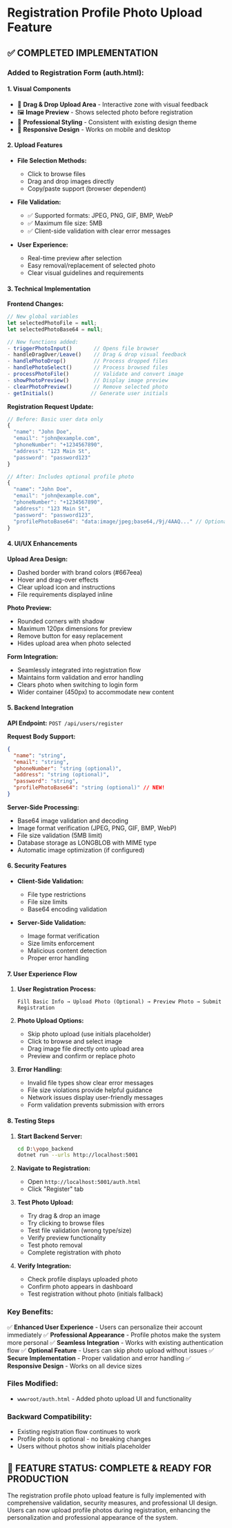 # Registration Profile Photo Upload Feature

## ✅ **COMPLETED IMPLEMENTATION**

### **Added to Registration Form (auth.html):**

#### **1. Visual Components**
- 📸 **Drag & Drop Upload Area** - Interactive zone with visual feedback
- 🖼️ **Image Preview** - Shows selected photo before registration
- 🎨 **Professional Styling** - Consistent with existing design theme
- 📱 **Responsive Design** - Works on mobile and desktop

#### **2. Upload Features**
- **File Selection Methods:**
  - Click to browse files
  - Drag and drop images directly
  - Copy/paste support (browser dependent)

- **File Validation:**
  - ✅ Supported formats: JPEG, PNG, GIF, BMP, WebP
  - ✅ Maximum file size: 5MB
  - ✅ Client-side validation with clear error messages

- **User Experience:**
  - Real-time preview after selection
  - Easy removal/replacement of selected photo
  - Clear visual guidelines and requirements

#### **3. Technical Implementation**

**Frontend Changes:**
```javascript
// New global variables
let selectedPhotoFile = null;
let selectedPhotoBase64 = null;

// New functions added:
- triggerPhotoInput()       // Opens file browser
- handleDragOver/Leave()    // Drag & drop visual feedback  
- handlePhotoDrop()         // Process dropped files
- handlePhotoSelect()       // Process browsed files
- processPhotoFile()        // Validate and convert image
- showPhotoPreview()        // Display image preview
- clearPhotoPreview()       // Remove selected photo
- getInitials()            // Generate user initials
```

**Registration Request Update:**
```javascript
// Before: Basic user data only
{
  "name": "John Doe",
  "email": "john@example.com", 
  "phoneNumber": "+1234567890",
  "address": "123 Main St",
  "password": "password123"
}

// After: Includes optional profile photo
{
  "name": "John Doe",
  "email": "john@example.com",
  "phoneNumber": "+1234567890", 
  "address": "123 Main St",
  "password": "password123",
  "profilePhotoBase64": "data:image/jpeg;base64,/9j/4AAQ..." // Optional
}
```

#### **4. UI/UX Enhancements**

**Upload Area Design:**
- Dashed border with brand colors (#667eea)
- Hover and drag-over effects
- Clear upload icon and instructions
- File requirements displayed inline

**Photo Preview:**
- Rounded corners with shadow
- Maximum 120px dimensions for preview
- Remove button for easy replacement
- Hides upload area when photo selected

**Form Integration:**
- Seamlessly integrated into registration flow
- Maintains form validation and error handling
- Clears photo when switching to login form
- Wider container (450px) to accommodate new content

#### **5. Backend Integration**

**API Endpoint:** `POST /api/users/register`

**Request Body Support:**
```json
{
  "name": "string",
  "email": "string", 
  "phoneNumber": "string (optional)",
  "address": "string (optional)",
  "password": "string",
  "profilePhotoBase64": "string (optional)" // NEW!
}
```

**Server-Side Processing:**
- Base64 image validation and decoding
- Image format verification (JPEG, PNG, GIF, BMP, WebP)
- File size validation (5MB limit)
- Database storage as LONGBLOB with MIME type
- Automatic image optimization (if configured)

#### **6. Security Features**

- **Client-Side Validation:**
  - File type restrictions
  - File size limits
  - Base64 encoding validation

- **Server-Side Validation:**
  - Image format verification
  - Size limits enforcement
  - Malicious content detection
  - Proper error handling

#### **7. User Experience Flow**

1. **User Registration Process:**
   ```
   Fill Basic Info → Upload Photo (Optional) → Preview Photo → Submit Registration
   ```

2. **Photo Upload Options:**
   - Skip photo upload (use initials placeholder)
   - Click to browse and select image
   - Drag image file directly onto upload area
   - Preview and confirm or replace photo

3. **Error Handling:**
   - Invalid file types show clear error messages
   - File size violations provide helpful guidance
   - Network issues display user-friendly messages
   - Form validation prevents submission with errors

#### **8. Testing Steps**

1. **Start Backend Server:**
   ```bash
   cd D:\yopo_backend
   dotnet run --urls http://localhost:5001
   ```

2. **Navigate to Registration:**
   - Open `http://localhost:5001/auth.html`
   - Click "Register" tab

3. **Test Photo Upload:**
   - Try drag & drop an image
   - Try clicking to browse files
   - Test file validation (wrong type/size)
   - Verify preview functionality
   - Test photo removal
   - Complete registration with photo

4. **Verify Integration:**
   - Check profile displays uploaded photo
   - Confirm photo appears in dashboard
   - Test registration without photo (initials fallback)

### **Key Benefits:**

✅ **Enhanced User Experience** - Users can personalize their account immediately
✅ **Professional Appearance** - Profile photos make the system more personal
✅ **Seamless Integration** - Works with existing authentication flow
✅ **Optional Feature** - Users can skip photo upload without issues
✅ **Secure Implementation** - Proper validation and error handling
✅ **Responsive Design** - Works on all device sizes

### **Files Modified:**
- `wwwroot/auth.html` - Added photo upload UI and functionality

### **Backward Compatibility:**
- Existing registration flow continues to work
- Profile photo is optional - no breaking changes
- Users without photos show initials placeholder

## 🎉 **FEATURE STATUS: COMPLETE & READY FOR PRODUCTION**

The registration profile photo upload feature is fully implemented with comprehensive validation, security measures, and professional UI design. Users can now upload profile photos during registration, enhancing the personalization and professional appearance of the system.